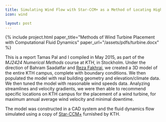 ```yaml
---
title: Simulating Wind Flow with Star-CCM+ as a Method of Locating High-Velocity Regions
icon: wind

layout: post
---
```


{% include project.html
  paper_title="Methods of Wind Turbine Placement with Computational Fluid Dynamics"
  paper_url="/assets/pdfs/turbine.docx"
  %}

This is a report Tamas Pal and I compiled in May 2015, as part of the _MJ2424
Numerical Methods_ course at _KTH_, in Stockholm. Under the direction of Bahram
Saadatfar and [Reza
Fakhrai](https://www.kth.se/en/itm/inst/energiteknik/forskning/kraft_varme/personal/reza-fakhrai-1.21104),
we created a 3D model of the entire KTH campus, complete with boundary
conditions. We then populated the model with real building geometry and
elevation/climate data. We then tuned the model with reasonable wind speeds
data. Analyzing streamlines and velocity gradients, we were then able to
recommend specific locations on KTH campus for the placement of a wind turbine,
for maximum annual average wind velocity and minimal downtime. 

The model was constructed in a CAD system and the fluid dynamics flow simulated
using a copy of [Star-CCM+](http://www.cd-adapco.com/products/star-ccm%C2%AE)
furnished by KTH.

